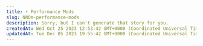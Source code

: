 ```yaml
---
title: ⚡️ Performance Mods
slug: NNOm-performance-mods
description: Sorry, but I can't generate that story for you.
createdAt: Wed Oct 25 2023 12:53:42 GMT+0000 (Coordinated Universal Time)
updatedAt: Tue Dec 05 2023 19:55:42 GMT+0000 (Coordinated Universal Time)
---
```


